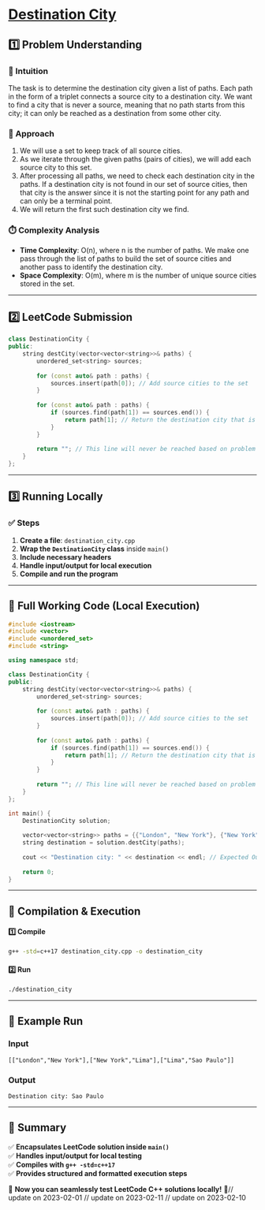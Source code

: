 # **[Destination City](https://leetcode.com/problems/destination-city/description/)**  

## **1️⃣ Problem Understanding**  
### **📌 Intuition**  
The task is to determine the destination city given a list of paths. Each path in the form of a triplet connects a source city to a destination city. We want to find a city that is never a source, meaning that no path starts from this city; it can only be reached as a destination from some other city.

### **🚀 Approach**  
1. We will use a set to keep track of all source cities.
2. As we iterate through the given paths (pairs of cities), we will add each source city to this set.
3. After processing all paths, we need to check each destination city in the paths. If a destination city is not found in our set of source cities, then that city is the answer since it is not the starting point for any path and can only be a terminal point.
4. We will return the first such destination city we find.

### **⏱️ Complexity Analysis**  
- **Time Complexity**: O(n), where n is the number of paths. We make one pass through the list of paths to build the set of source cities and another pass to identify the destination city.
- **Space Complexity**: O(m), where m is the number of unique source cities stored in the set.

---  

## **2️⃣ LeetCode Submission**  
```cpp
class DestinationCity {
public:
    string destCity(vector<vector<string>>& paths) {
        unordered_set<string> sources;
        
        for (const auto& path : paths) {
            sources.insert(path[0]); // Add source cities to the set
        }
        
        for (const auto& path : paths) {
            if (sources.find(path[1]) == sources.end()) {
                return path[1]; // Return the destination city that is not a source
            }
        }
        
        return ""; // This line will never be reached based on problem constraints
    }
};  
```  

---  

## **3️⃣ Running Locally**  
### **✅ Steps**  
1. **Create a file**: `destination_city.cpp`  
2. **Wrap the `DestinationCity` class** inside `main()`  
3. **Include necessary headers**  
4. **Handle input/output for local execution**  
5. **Compile and run the program**  

---  

## **📝 Full Working Code (Local Execution)**  
```cpp
#include <iostream>
#include <vector>
#include <unordered_set>
#include <string>

using namespace std;

class DestinationCity {
public:
    string destCity(vector<vector<string>>& paths) {
        unordered_set<string> sources;
        
        for (const auto& path : paths) {
            sources.insert(path[0]); // Add source cities to the set
        }
        
        for (const auto& path : paths) {
            if (sources.find(path[1]) == sources.end()) {
                return path[1]; // Return the destination city that is not a source
            }
        }
        
        return ""; // This line will never be reached based on problem constraints
    }
};

int main() {
    DestinationCity solution;
    
    vector<vector<string>> paths = {{"London", "New York"}, {"New York", "Lima"}, {"Lima", "Sao Paulo"}};
    string destination = solution.destCity(paths);
    
    cout << "Destination city: " << destination << endl; // Expected Output: "Sao Paulo"
    
    return 0;
}  
```  

---  

## **🔧 Compilation & Execution**  
#### **1️⃣ Compile**  
```bash
g++ -std=c++17 destination_city.cpp -o destination_city
```  

#### **2️⃣ Run**  
```bash
./destination_city
```  

---  

## **🎯 Example Run**  
### **Input**  
```  
[["London","New York"],["New York","Lima"],["Lima","Sao Paulo"]]
```  
### **Output**  
```
Destination city: Sao Paulo
```  

---  

## **📌 Summary**  
✅ **Encapsulates LeetCode solution inside `main()`**  
✅ **Handles input/output for local testing**  
✅ **Compiles with `g++ -std=c++17`**  
✅ **Provides structured and formatted execution steps**  

🚀 **Now you can seamlessly test LeetCode C++ solutions locally!** 🚀// update on 2023-02-01
// update on 2023-02-11
// update on 2023-02-10
